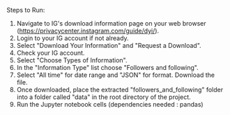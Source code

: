 Steps to Run:

1.  Navigate to IG's download information page on your web browser (https://privacycenter.instagram.com/guide/dyi/).
2.  Login to your IG account if not already.
3.  Select "Download Your Information" and "Request a Download".
4.  Check your IG account.
5.  Select "Choose Types of Information".
6.  In the "Information Type" list choose "Followers and following".
7.  Select "All time" for date range and "JSON" for format.  Download the file.
8.  Once downloaded, place the extracted "followers_and_following" folder into a folder called "data" in the root directory of the project.
9.  Run the Jupyter notebook cells (dependencies needed : pandas)